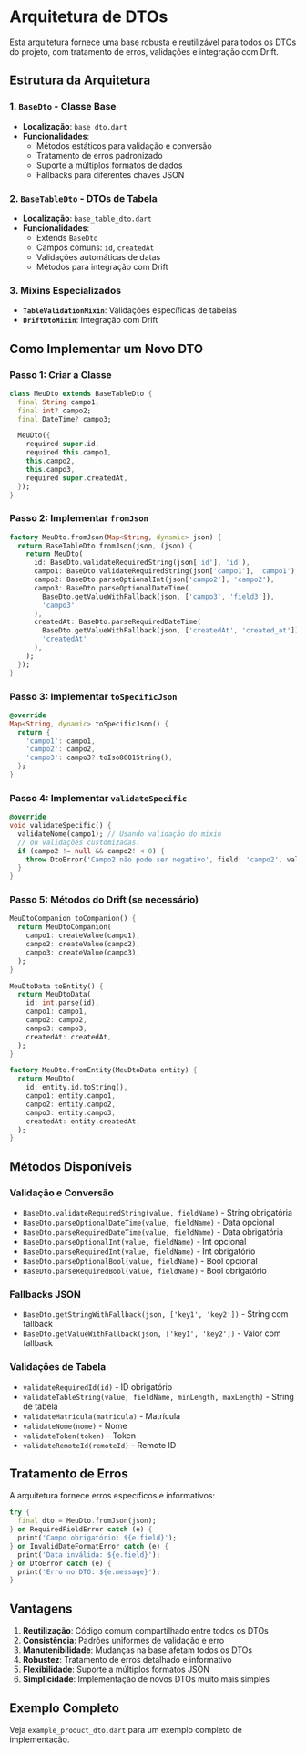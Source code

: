 # Arquitetura de DTOs

Esta arquitetura fornece uma base robusta e reutilizável para todos os DTOs do projeto, com tratamento de erros, validações e integração com Drift.

## Estrutura da Arquitetura

### 1. `BaseDto` - Classe Base

- **Localização**: `base_dto.dart`
- **Funcionalidades**:
  - Métodos estáticos para validação e conversão
  - Tratamento de erros padronizado
  - Suporte a múltiplos formatos de dados
  - Fallbacks para diferentes chaves JSON

### 2. `BaseTableDto` - DTOs de Tabela

- **Localização**: `base_table_dto.dart`
- **Funcionalidades**:
  - Extends `BaseDto`
  - Campos comuns: `id`, `createdAt`
  - Validações automáticas de datas
  - Métodos para integração com Drift

### 3. Mixins Especializados

- **`TableValidationMixin`**: Validações específicas de tabelas
- **`DriftDtoMixin`**: Integração com Drift

## Como Implementar um Novo DTO

### Passo 1: Criar a Classe

```dart
class MeuDto extends BaseTableDto {
  final String campo1;
  final int? campo2;
  final DateTime? campo3;

  MeuDto({
    required super.id,
    required this.campo1,
    this.campo2,
    this.campo3,
    required super.createdAt,
  });
}
```

### Passo 2: Implementar `fromJson`

```dart
factory MeuDto.fromJson(Map<String, dynamic> json) {
  return BaseTableDto.fromJson(json, (json) {
    return MeuDto(
      id: BaseDto.validateRequiredString(json['id'], 'id'),
      campo1: BaseDto.validateRequiredString(json['campo1'], 'campo1'),
      campo2: BaseDto.parseOptionalInt(json['campo2'], 'campo2'),
      campo3: BaseDto.parseOptionalDateTime(
        BaseDto.getValueWithFallback(json, ['campo3', 'field3']),
        'campo3'
      ),
      createdAt: BaseDto.parseRequiredDateTime(
        BaseDto.getValueWithFallback(json, ['createdAt', 'created_at']) ?? DateTime.now(),
        'createdAt'
      ),
    );
  });
}
```

### Passo 3: Implementar `toSpecificJson`

```dart
@override
Map<String, dynamic> toSpecificJson() {
  return {
    'campo1': campo1,
    'campo2': campo2,
    'campo3': campo3?.toIso8601String(),
  };
}
```

### Passo 4: Implementar `validateSpecific`

```dart
@override
void validateSpecific() {
  validateNome(campo1); // Usando validação do mixin
  // ou validações customizadas:
  if (campo2 != null && campo2! < 0) {
    throw DtoError('Campo2 não pode ser negativo', field: 'campo2', value: campo2);
  }
}
```

### Passo 5: Métodos do Drift (se necessário)

```dart
MeuDtoCompanion toCompanion() {
  return MeuDtoCompanion(
    campo1: createValue(campo1),
    campo2: createValue(campo2),
    campo3: createValue(campo3),
  );
}

MeuDtoData toEntity() {
  return MeuDtoData(
    id: int.parse(id),
    campo1: campo1,
    campo2: campo2,
    campo3: campo3,
    createdAt: createdAt,
  );
}

factory MeuDto.fromEntity(MeuDtoData entity) {
  return MeuDto(
    id: entity.id.toString(),
    campo1: entity.campo1,
    campo2: entity.campo2,
    campo3: entity.campo3,
    createdAt: entity.createdAt,
  );
}
```

## Métodos Disponíveis

### Validação e Conversão

- `BaseDto.validateRequiredString(value, fieldName)` - String obrigatória
- `BaseDto.parseOptionalDateTime(value, fieldName)` - Data opcional
- `BaseDto.parseRequiredDateTime(value, fieldName)` - Data obrigatória
- `BaseDto.parseOptionalInt(value, fieldName)` - Int opcional
- `BaseDto.parseRequiredInt(value, fieldName)` - Int obrigatório
- `BaseDto.parseOptionalBool(value, fieldName)` - Bool opcional
- `BaseDto.parseRequiredBool(value, fieldName)` - Bool obrigatório

### Fallbacks JSON

- `BaseDto.getStringWithFallback(json, ['key1', 'key2'])` - String com fallback
- `BaseDto.getValueWithFallback(json, ['key1', 'key2'])` - Valor com fallback

### Validações de Tabela

- `validateRequiredId(id)` - ID obrigatório
- `validateTableString(value, fieldName, minLength, maxLength)` - String de tabela
- `validateMatricula(matricula)` - Matrícula
- `validateNome(nome)` - Nome
- `validateToken(token)` - Token
- `validateRemoteId(remoteId)` - Remote ID

## Tratamento de Erros

A arquitetura fornece erros específicos e informativos:

```dart
try {
  final dto = MeuDto.fromJson(json);
} on RequiredFieldError catch (e) {
  print('Campo obrigatório: ${e.field}');
} on InvalidDateFormatError catch (e) {
  print('Data inválida: ${e.field}');
} on DtoError catch (e) {
  print('Erro no DTO: ${e.message}');
}
```

## Vantagens

1. **Reutilização**: Código comum compartilhado entre todos os DTOs
2. **Consistência**: Padrões uniformes de validação e erro
3. **Manutenibilidade**: Mudanças na base afetam todos os DTOs
4. **Robustez**: Tratamento de erros detalhado e informativo
5. **Flexibilidade**: Suporte a múltiplos formatos JSON
6. **Simplicidade**: Implementação de novos DTOs muito mais simples

## Exemplo Completo

Veja `example_product_dto.dart` para um exemplo completo de implementação.
